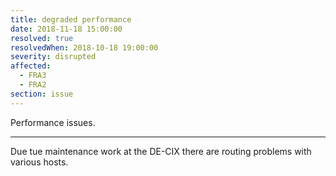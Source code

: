 ```yaml
---
title: degraded performance
date: 2018-11-18 15:00:00
resolved: true
resolvedWhen: 2018-10-18 19:00:00
severity: disrupted
affected:
  - FRA3
  - FRA2
section: issue
---
```


Performance issues.

---

Due tue maintenance work at the DE-CIX there are routing problems with various hosts.
